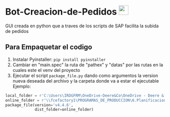 # Bot-Creacion-de-Pedidos <img src="https://user-images.githubusercontent.com/67588689/161210959-5152d431-bc81-41d5-921c-05beb3e8507b.JPG" width="30">

GUI creada en python que a traves de los scripts de SAP facilita la subida de pedidos
## Para Empaquetar el codigo
1. Instalar Pyinstaller: `pip install pyinstaller`
2. Cambiar en "main.spec" la ruta de "pathex" y "datas" por las rutas en la cuales este el venv del proyecto
3. Ejecutar el script `package_file.py` dando como argumentos la version nueva deseada del archivo y la carpeta donde va a estar el ejecutable \
Ejemplo: 
```python
local_folder = r'C:\Users\IRDGFRM\OneDrive-Deere&Co\OneDrive - Deere & Co\Documents\Python Projects\Bot Creacion de Pedidos\dist'  # Cambiar a disposicion
online_folder = r'\\fcefactory1\PROGRAMAS_DE_PRODUCCION\6.Planificacion\Bot Creacion de Pedidos\dist'
package_file(version='v4.4.6',
             dist_folder=online_folder)
```
